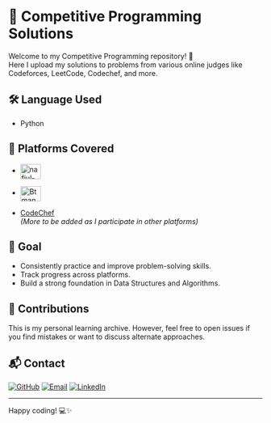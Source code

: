 # 🧠 Competitive Programming Solutions

Welcome to my Competitive Programming repository! 🚀  
Here I upload my solutions to problems from various online judges like Codeforces, LeetCode, Codechef, and more.


## 🛠 Language Used

- Python

## 📌 Platforms Covered


- <a href="https://www.leetcode.com/nafiul-afk" target="blank"><img align="center" src="https://raw.githubusercontent.com/rahuldkjain/github-profile-readme-generator/master/src/images/icons/Social/leet-code.svg" alt="nafiul-afk" height="30" width="40" /></a>

- <a href="https://codeforces.com/profile/Btman_" target="blank"><img align="center" src="https://raw.githubusercontent.com/rahuldkjain/github-profile-readme-generator/master/src/images/icons/Social/codeforces.svg" alt="Btman_" height="30" width="40" /></a>
- [CodeChef](https://www.codechef.com/users/adorn_shop_86)  
*(More to be added as I participate in other platforms)*



## 📅 Goal

- Consistently practice and improve problem-solving skills.
- Track progress across platforms.
- Build a strong foundation in Data Structures and Algorithms.

## 🤝 Contributions

This is my personal learning archive. However, feel free to open issues if you find mistakes or want to discuss alternate approaches.

## 📬 Contact


[![GitHub](https://img.shields.io/badge/GitHub-181717?style=for-the-badge&logo=github&logoColor=white)](https://github.com/nafiul-afk)
[![Email](https://img.shields.io/badge/Email-red?style=for-the-badge&logo=gmail&logoColor=white)](mailto:nafiulislammmm@gmail.com)
[![LinkedIn](https://img.shields.io/badge/LinkedIn-blue?style=for-the-badge&logo=linkedin)](https://www.linkedin.com/in/nafiul-islam-739359279/)

---

Happy coding! 💻✨  
